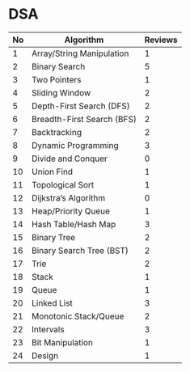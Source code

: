# DSA

| No | Algorithm | Reviews |
|----|-----------------------------|-------------------|
| 1  | Array/String Manipulation   | 1                 |
| 2  | Binary Search               | 5                 |
| 3  | Two Pointers                | 1                 |
| 4  | Sliding Window              | 2                 |
| 5  | Depth-First Search (DFS)    | 2                 |
| 6  | Breadth-First Search (BFS)  | 2                 |
| 7  | Backtracking                | 2                 |
| 8  | Dynamic Programming         | 3                 |
| 9  | Divide and Conquer          | 0                 |
| 10 | Union Find                  | 1                 |
| 11 | Topological Sort            | 1                 |
| 12 | Dijkstra’s Algorithm        | 0                 |
| 13 | Heap/Priority Queue         | 1                 |
| 14 | Hash Table/Hash Map         | 3                 |
| 15 | Binary Tree                 | 2                 |
| 16 | Binary Search Tree (BST)    | 2                 |
| 17 | Trie                        | 2                 |
| 18 | Stack                       | 1                 |
| 19 | Queue                       | 1                 |
| 20 | Linked List                 | 3                 |
| 21 | Monotonic Stack/Queue       | 2                 |
| 22 | Intervals                   | 3                 |
| 23 | Bit Manipulation            | 1                 |
| 24 | Design                      | 1                 |
